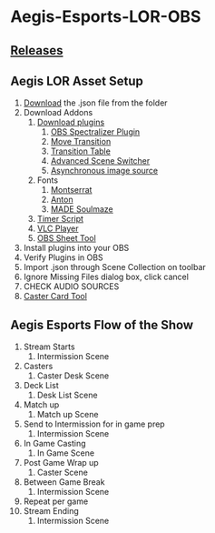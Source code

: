 # Aegis-Esports-LOR-OBS

## [Releases](https://github.com/hivar94/AegisEsports/releases)

## Aegis LOR Asset Setup

1. [Download](https://github.com/hivar94/AegisEsports/blob/main/LOR/AegisLOR.json) the .json file from the folder
2. Download Addons
	1. [Download plugins](https://tools.aegisesports.gg/assets/Aegis-OBS-Plugins.zip)
		1. [OBS Spectralizer Plugin](https://github.com/univrsal/spectralizer/releases)
		2. [Move Transition](https://obsproject.com/forum/resources/move-transition.913/)
		3. [Transition Table](https://obsproject.com/forum/resources/transition-table.1174/)
		4. [Advanced Scene Switcher](https://obsproject.com/forum/resources/advanced-scene-switcher.395/)
		5. [Asynchronous image source](https://obsproject.com/forum/resources/xobsasyncimagesource-asynchronous-image-source.1681/)
	2. Fonts
		1. [Montserrat](https://fonts.google.com/specimen/Montserrat)
		2. [Anton](https://fonts.google.com/specimen/Anton)
		3. [MADE Soulmaze](https://www.dafont.com/made-soulmaze.font)
	3. [Timer Script](https://tools.aegisesports.gg/assets/aegiscountdownadaptivetime.lua)
	4. [VLC Player](https://www.videolan.org/vlc/download-windows.html)
	5. [OBS Sheet Tool](https://github.com/DaBenjamins/obs-google-sheet-importer#setting-browser-url)
3. Install plugins into your OBS
4. Verify Plugins in OBS
5. Import .json through Scene Collection on toolbar
6. Ignore Missing Files dialog box, click cancel
7. CHECK AUDIO SOURCES
8. [Caster Card Tool](https://creative-runeterra.netlify.app/)


## Aegis Esports Flow of the Show

1. Stream Starts
	1. Intermission Scene
2. Casters
	1. Caster Desk Scene
3. Deck List
	1. Desk List Scene
4. Match up
	1. Match up Scene
5. Send to Intermission for in game prep
	1. Intermission Scene
6. In Game Casting
	1. In Game Scene
5. Post Game Wrap up
	1. Caster Scene
7. Between Game Break
	1. Intermission Scene
8. Repeat per game
9. Stream Ending
	1. Intermission Scene
